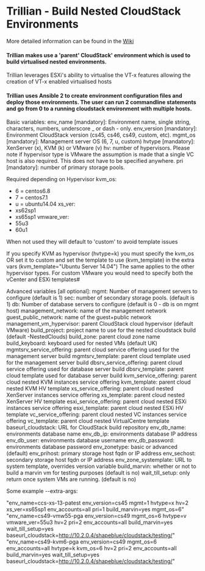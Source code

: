 # Trillian - Build Nested CloudStack Environments

More detailed information can be found in the [Wiki](https://github.com/shapeblue/Trillian/wiki)

#### Trillian makes use a 'parent' CloudStack' environment which is used to build virtualised nested environments.

Trillian leverages ESXi's ability to virtualise the VT-x features allowing the creation of VT-x enabled virtualised hosts

#### Trillian uses Ansible 2 to create environment configuration files and deploy those environments. The user can run 2 commandline statements and go from 0 to a running cloudstack environment with multiple hosts. 



 Basic variables:
   env_name [mandatory]: Environment name, single string, characters, numbers, underscore _ or dash - only.
   env_version [mandatory]: Environment CloudStack version (cs45, cs46, cs49, custom, etc).
   mgmt_os [mandatory]: Management server OS (6, 7, u, custom)
   hvtype [mandatory]: XenServer (x), KVM (k) or VMware (v)
   hv: number of hypervisors. Please note if hypervisor type is VMware the assumption is made that a single VC host is also required.                            This does not have to be specified anywhere.
   pri [mandatory]: number of primary storage pools.
   
 Required depending on Hypervisor
 kvm_os:
 -	6 = centos6.8
 -	7 = centos7.1
 -	u = ubuntu14.04
 xs_ver:
 -	xs62sp1
 -	xs65sp1
 vmware_ver:
 -	55u3
 -	60u1

 When not used they will default to 'custom' to avoid template issues

 If you specify KVM as hypervisor  (hvtype=k) you must specify the kvm_os OR set it to custom and set the template to use (kvm_template) in the extra vars (kvm_template="Ubuntu Server 14.04")
 The same applies to the other hypervisor types. For custom VMware you would need to specify both the vCenter and ESXi templates#



 Advanced variables [all optional]:
   mgmt: Number of management servers to configure (default is 1)
   sec: number of secondary storage pools. (default is 1)
   db: Number of database servers to configure (default is 0 - db is on mgmt host)
   management_network: name of the management network
   guest_public_network: name of the guest+public network
   management_vm_hypervisor: parent CloudStack cloud hypervisor (default VMware)
   build_project: project name to use for the nested cloudstack build (default <accountname>-NestedClouds)
   build_zone: parent cloud zone name
   build_keyboard: keyboard used for nested VMs (default UK)
   mgmtsrv_service_offering: parent cloud service offering used for the management server build
   mgmtsrv_template: parent cloud template used for the management server build
   dbsrv_service_offering: parent cloud service offering used for database server build
   dbsrv_template: parent cloud template used for database server build
   kvm_service_offering: parent cloud nested KVM instances service offering
   kvm_template: parent cloud nested KVM HV template
   xs_service_offering: parent cloud nested XenServer instances service offering
   xs_template: parent cloud nested XenServer HV template
   esxi_service_offering: parent cloud nested ESXi instances service offering
   esxi_template: parent cloud nested ESXi HV template
   vc_service_offering: parent cloud nested VC instances service offering
   vc_template: parent cloud nested VirtualCentre template
   baseurl_cloudstack: URL for CloudStack build repository
   env_db_name: environments database name
   env_db_ip: environments database IP address
   env_db_user: environments database username
   env_db_password: environments database password
   env_zonetype: basic or advanced (default)
   env_prihost: primary storage host fqdn or IP address
   env_sechost: secondary storage host fqdn or IP address
   env_zone_systemplate: URL to system template, overrides version variable
   build_marvin: whether or not to build a marvin vm for testing purposes (default is no)
   wait_till_setup: only return once system VMs are running. (default is no)


 Some example --extra-args:

 "env_name=ccs-xs-13-patest env_version=cs45 mgmt=1 hvtype=x hv=2 xs_ver=xs65sp1 env_accounts=all pri=1 build_marvin=yes mgmt_os=6"
 "env_name=cs49-vmw55-pga env_version=cs49 mgmt_os=6 hvtype=v vmware_ver=55u3 hv=2 pri=2 env_accounts=all build_marvin=yes wait_till_setup=yes baseurl_cloudstack=http://10.2.0.4/shapeblue/cloudstack/testing/"
 "env_name=cs49-kvm6-pga env_version=cs49 mgmt_os=6 env_accounts=all hvtype=k kvm_os=6 hv=2 pri=2 env_accounts=all build_marvin=yes wait_till_setup=yes baseurl_cloudstack=http://10.2.0.4/shapeblue/cloudstack/testing/"
